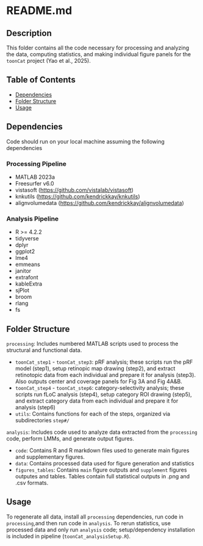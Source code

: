 # README.md

## Description
This folder contains all the code necessary for processing and analyzing the data, computing statistics, and making individual figure panels for the `toonCat` project (Yao et al., 2025). 

## Table of Contents
- [Dependencies](#dependencies)
- [Folder Structure](#folder-structure)
- [Usage](#usage)

## Dependencies
Code should run on your local machine assuming the following dependencies
### Processing Pipeline
- MATLAB 2023a
- Freesurfer v6.0
- vistasoft (https://github.com/vistalab/vistasoft)
- knkutils (https://github.com/kendrickkay/knkutils)
- alignvolumedata (https://github.com/kendrickkay/alignvolumedata)

### Analysis Pipeline
- R >= 4.2.2
- tidyverse
- dplyr
- ggplot2
- lme4
- emmeans
- janitor
- extrafont
- kableExtra
- sjPlot
- broom
- rlang
- fs

## Folder Structure
`processing`: Includes numbered MATLAB scripts used to process the structural and functional data.
- `toonCat_step1` - `toonCat_step3`: pRF analysis; these scripts run the pRF model (step1), setup retinopic map drawing (step2), and extract retinotopic data from each individual and prepare it for analysis (step3). Also outputs center and coverage panels for Fig 3A and Fig 4A&B.
- `toonCat_step4` - `toonCat_step6`: category-selectivity analysis; these scripts run fLoC analysis (step4), setup category ROI drawing (step5), and extract category data from each individual and prepare it for analysis (step6)
- `utils`: Contains functions for each of the steps, organized via subdirectories `step#/`

`analysis`: Includes code used to analyze data extracted from the `processing` code, perform LMMs, and generate output figures.
- `code`: Contains R and R markdown files used to generate main figures and supplementary figures. 
- `data`: Contains processed data used for figure generation and statistics
- `figures_tables`: Contains `main` figure outputs and `supplement` figures outputes and tables. Tables contain full statistical outputs in .png and .csv formats.

## Usage
To regenerate all data, install all `processing` dependencies, run code in `processing`,and then run code in `analysis`. To rerun statistics, use processed data and only run `analysis` code; setup/dependency installation is included in pipeline (`toonCat_analysisSetup.R`). 


